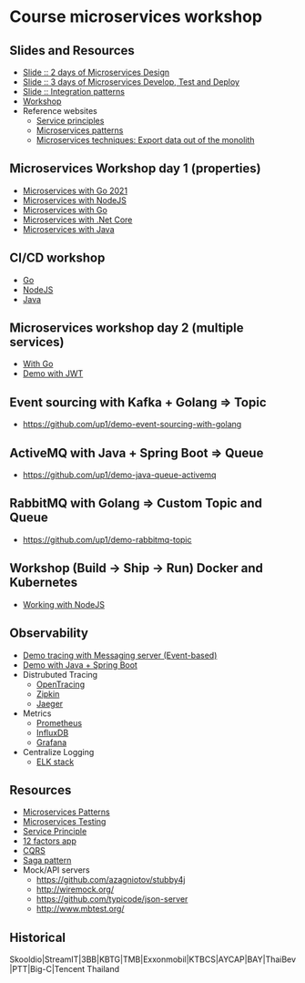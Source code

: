 # Course microservices workshop

## Slides and Resources
* [Slide :: 2 days of Microservices Design](https://github.com/up1/course_microservices-3-days/blob/master/slide/MICROSERVICE-MAIN-2022.pdf)
* [Slide :: 3 days of Microservices Develop, Test and Deploy](https://github.com/up1/course_microservices-3-days/blob/master/slide/MICROSERVICE-DEVELOP-DEPLOY.pdf)
* [Slide :: Integration patterns](https://github.com/up1/course_microservices-3-days/blob/master/slide/INTEGRATION-PATTERN-NOTE.pdf)
* [Workshop](https://github.com/up1/course_microservices-3-days/blob/master/slide/01-DESIGN-MICROSERVICE-WORKSHOP.pdf)
* Reference websites
  * [Service principles](https://github.com/Yelp/service-principles)
  * [Microservices patterns](https://microservices.io/)
  * [Microservices techniques: Export data out of the monolith](https://divad4686.github.io/2018/11/26/microservices-techniques.html)

## Microservices Workshop day 1 (properties)
* [Microservices with Go 2021](https://github.com/up1/workshop-microservices-golang-2021)
* [Microservices with NodeJS](https://github.com/up1/microservice-workshop)
* [Microservices with Go](https://github.com/up1/workshop-microservice-with-go)
* [Microservices with .Net Core](https://github.com/up1/workshop-microservice-with-dot-net-core)
* [Microservices with Java](https://github.com/up1/workshop-microservice-with-java)

## CI/CD workshop
* [Go](https://github.com/up1/workshop-devops-go)
* [NodeJS](https://github.com/up1/workshop-nodejs-ci-cd)
* [Java](https://github.com/up1/workshop-java-web-tdd)

## Microservices workshop day 2 (multiple services)
* [With Go](https://github.com/up1/microservices-workshop-with-go)
* [Demo with JWT](https://github.com/up1/demo-jwt-go)

## Event sourcing with Kafka + Golang => Topic
* https://github.com/up1/demo-event-sourcing-with-golang

## ActiveMQ with Java + Spring Boot => Queue
* https://github.com/up1/demo-java-queue-activemq

## RabbitMQ with Golang => Custom Topic and Queue
* https://github.com/up1/demo-rabbitmq-topic


## Workshop (Build -> Ship -> Run) Docker and Kubernetes
* [Working with NodeJS](https://github.com/up1/demo-docker-k8s)

## Observability
  * [Demo tracing with Messaging server (Event-based)](https://www.somkiat.cc/distribuited-tracing-with-opentelemetry/)
  * [Demo with Java + Spring Boot](https://github.com/up1/helloworld-service)
  * Distrubuted Tracing
    * [OpenTracing](https://opentracing.io/)
    * [Zipkin](https://zipkin.io/)
    * [Jaeger](https://www.jaegertracing.io/)
  * Metrics
    * [Prometheus](https://prometheus.io/)
    * [InfluxDB](https://www.influxdata.com/)
    * [Grafana](https://grafana.com/)
  * Centralize Logging
    * [ELK stack](https://www.elastic.co/products/elastic-stack)

## Resources
* [Microservices Patterns](https://microservices.io/patterns/index.html)
* [Microservices Testing](https://martinfowler.com/articles/microservice-testing/)
* [Service Principle](https://github.com/Yelp/service-principles)
* [12 factors app](https://12factor.net/)
* [CQRS](http://www.cqrs.nu/)
* [Saga pattern](https://microservices.io/patterns/data/saga.html)
* Mock/API servers
  * https://github.com/azagniotov/stubby4j
  * http://wiremock.org/
  * https://github.com/typicode/json-server
  * http://www.mbtest.org/

## Historical
Skooldio|StreamIT|3BB|KBTG|TMB|Exxonmobil|KTBCS|AYCAP|BAY|ThaiBev|PTT|Big-C|Tencent Thailand
